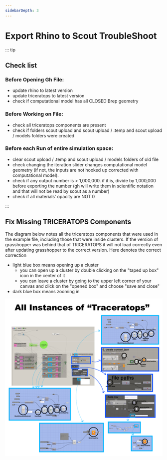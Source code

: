 ```yaml
---
sidebarDepth: 3
---
```


# Export Rhino to Scout TroubleShoot

::: tip
## Check list

### Before Opening Gh File:
- update rhino to latest version
- update triceratops to latest version
- check if computational model has all CLOSED Brep geometry

### Before Working on File:
- check all triceratops components are present
- check if folders scout upload and scout upload / .temp and scout upload / models folders were created

### Before each Run of entire simulation space:
- clear scout upload / .temp  and scout upload / models folders of old file
- check changing the iteration slider changes computational model geometry (if not, the inputs are not hooked up corrected with computational model).
- check if any output number is > 1,000,000. if it is, divide by 1,000,000 before exporting the number (gh will write them in scientific notation and that will not be read by scout as a number)
- check if all materials’ opacity are NOT 0

:::

## Fix Missing TRICERATOPS Components
The diagram below notes all the triceratops components that were used in the example file, including those that were inside clusters. 
If the version of grasshopper was behind that of TRICERATOPS it will not load correctly even after updating grasshopper to the correct version. 
Here denotes the correct correction
- light blue box means opening up a cluster
    - you can open up a cluster by double clicking on the "taped up box" icon in the center of it
    - you can leave a cluster by going to the upper left corner of your canvas and click on the "opened box" and choose "save and close" 
- dark blue box means zooming in

![img](./images/triceratops_instances.png)